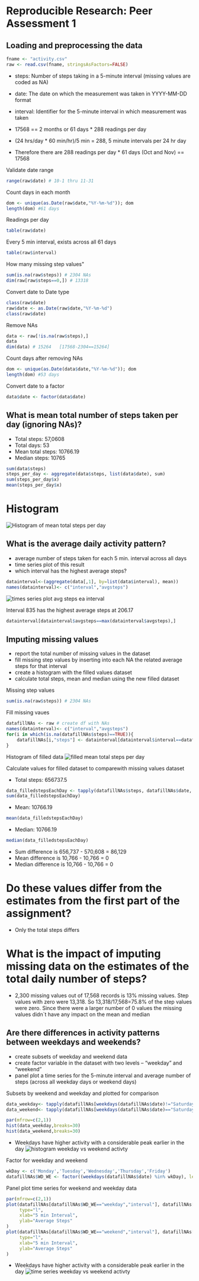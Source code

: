 # Reproducible Research: Peer Assessment 1


## Loading and preprocessing the data

```r
fname <- "activity.csv"
raw <- read.csv(fname, stringsAsFactors=FALSE)
```

* steps: Number of steps taking in a 5-minute interval (missing values are coded as NA)
* date: The date on which the measurement was taken in YYYY-MM-DD format
* interval: Identifier for the 5-minute interval in which measurement was taken

*  17568 == 2 months or 61 days * 288 readings per day
*  (24 hrs/day * 60 min/hr)/5 min = 288,  5 minute intervals per 24 hr day
*  Therefore there are 288 readings per day * 61 days (Oct and Nov) == 17568

Validate date range

```r
range(raw$date) # 10-1 thru 11-31
```

Count days in each month

```r
dom <- unique(as.Date(raw$date,"%Y-%m-%d")); dom
length(dom) #61 days
```

Readings per day

```r
table(raw$date)
```

Every 5 min interval, exists across all 61 days

```r
table(raw$interval)
```

How many missing step values"

```r
sum(is.na(raw$steps)) # 2304 NAs
dim(raw[raw$steps==0,]) # 13318
```

Convert date to Date type

```r
class(raw$date)
raw$date <- as.Date(raw$date,"%Y-%m-%d")
class(raw$date)
```

Remove NAs

```r
data <- raw[!is.na(raw$steps),]
data
dim(data) # 15264   [17568-2304==15264]
```

Count days after removing NAs

```r
dom <- unique(as.Date(data$date,"%Y-%m-%d")); dom
length(dom) #53 days
```

Convert date to a factor

```r
data$date <- factor(data$date)
```

## What is mean total number of steps taken per day (ignoring NAs)?
* Total steps: 57,0608
* Total days: 53
* Mean total steps: 10766.19
* Median steps: 10765


```r
sum(data$steps) 
steps_per_day <- aggregate(data$steps, list(data$date), sum)
sum(steps_per_day$x) 
mean(steps_per_day$x) 
```

# Histogram
![Histogram of mean total steps per day](./ProjectFiles/mean_total_steps_per_day.png) 



## What is the average daily activity pattern?
* average number of steps taken for each 5 min. interval across all days
* time series plot of this result
* which interval has the highest average steps?


```r
datainterval<-(aggregate(data[,1], by=list(data$interval), mean))
names(datainterval)<- c("interval","avgsteps")
```

![times series plot avg steps ea interval](./ProjectFiles/times_series_plot_avg_steps_ea_interval.png) 

Interval 835 has the highest average steps at 206.17

```r
datainterval[datainterval$avgsteps==max(datainterval$avgsteps),]
```



## Imputing missing values
* report the total number of missing values in the dataset
* fill missing step values by inserting into each NA the related average steps for that interval
* create a histogram with the filled values dataset
* calculate total steps, mean and median using the new filled dataset

Missing step values

```r
sum(is.na(raw$steps)) # 2304 NAs
```

Fill missing vaues

```r
datafillNAs <- raw # create df with NAs
names(datainterval)<- c("interval","avgsteps")
for(i in which(is.na(datafillNAs$steps)==TRUE)){
    datafillNAs[i,"steps"] <- datainterval[datainterval$interval==datafillNAs[i,"interval"],"avgsteps"]
}
```

Histogram of filled data
![filled mean total steps per day](./ProjectFiles/filled_mean_total_steps_per_day.png) 

Calculate values for filled dataset to comparewith missing values dataset
* Total steps: 656737.5

```r
data_filledstepsEachDay <- tapply(datafillNAs$steps, datafillNAs$date, FUN=sum)
sum(data_filledstepsEachDay) 
```

* Mean: 10766.19

```r
mean(data_filledstepsEachDay)
```

* Median: 10766.19

```r
median(data_filledstepsEachDay)
```

* Sum difference is 656,737 - 570,608 = 86,129
* Mean difference is 10,766 - 10,766 = 0
* Median difference is 10,766 - 10,766 = 0

# Do these values differ from the estimates from the first part of the assignment? 
* Only the total steps differs

# What is the impact of imputing missing data on the estimates of the total daily number of steps?
* 2,300 missing values out of 17,568 records is 13% missing values. Step values with zero were 13,318. So 13,318/17,568=75.8% of the step values were zero.
Since there were a larger number of 0 values the missing values didn`t have any impact on the mean and median 



## Are there differences in activity patterns between weekdays and weekends?
* create subsets of weekday and weekend data
* create factor variable in the dataset with two levels – “weekday” and “weekend”
* panel plot a time series for the 5-minute interval and average number of steps (across all weekday days or weekend days)

Subsets by weekend and weekday and plotted for comparison

```r
data_weekday<- tapply(datafillNAs[weekdays(datafillNAs$date)!="Saturday"&weekdays(datafillNAs$date)!="Sunday","steps"], datafillNAs[weekdays(datafillNAs$date)!="Saturday"&weekdays(datafillNAs$date)!="Sunday","date"],FUN=mean)
data_weekend<- tapply(datafillNAs[weekdays(datafillNAs$date)=="Saturday"|weekdays(datafillNAs$date)=="Sunday","steps"], datafillNAs[weekdays(datafillNAs$date)=="Saturday"|weekdays(datafillNAs$date)=="Sunday","date"],FUN=mean)

par(mfrow=c(2,1))
hist(data_weekday,breaks=30)
hist(data_weekend,breaks=30)
```

* Weekdays have higher activity with a considerable peak earlier in the day
![histogram weekday vs weekend activty](./ProjectFiles/weekday_vs_weekend_activty.png) 

Factor for weekday and weekend

```r
wkDay <- c('Monday','Tuesday','Wednesday','Thursday','Friday')
datafillNAs$WD_WE <- factor((weekdays(datafillNAs$date) %in% wkDay), levels=c(FALSE,TRUE), labels=c('weekend','weekday'))
```
 
Panel plot time series for weekend and weekday data

```r
par(mfrow=c(2,1))
plot(datafillNAs[datafillNAs$WD_WE=="weekday","interval"], datafillNAs[datafillNAs$WD_WE=="weekday","steps"],
     type="l",
     xlab="5 min Interval",
     ylab="Average Steps"
)
plot(datafillNAs[datafillNAs$WD_WE=="weekend","interval"], datafillNAs[datafillNAs$WD_WE=="weekend","steps"],
     type="l",
     xlab="5 min Interval",
     ylab="Average Steps"
)
```

* Weekdays have higher activity with a considerable peak earlier in the day
![time series weekday vs weekend activty](./ProjectFiles/weekday_vs_weekend_activty_time_series.png) 
